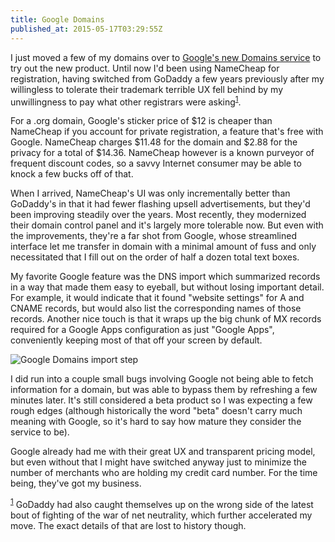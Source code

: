 ```yaml
---
title: Google Domains
published_at: 2015-05-17T03:29:55Z
---
```


I just moved a few of my domains over to [Google's new Domains service](https://domains.google.com) to try out the new product. Until now I'd been using NameCheap for registration, having switched from GoDaddy a few years previously after my willingless to tolerate their trademark terrible UX fell behind by my unwillingness to pay what other registrars were asking<sup id="footnote-1-source"><a href="#footnote-1">1</a></sup>.

For a .org domain, Google's sticker price of $12 is cheaper than NameCheap if you account for private registration, a feature that's free with Google. NameCheap charges $11.48 for the domain and $2.88 for the privacy for a total of $14.36. NameCheap however is a known purveyor of frequent discount codes, so a savvy Internet consumer may be able to knock a few bucks off of that.

When I arrived, NameCheap's UI was only incrementally better than GoDaddy's in that it had fewer flashing upsell advertisements, but they'd been improving steadily over the years. Most recently, they modernized their domain control panel and it's largely more tolerable now. But even with the improvements, they're a far shot from Google, whose streamlined interface let me transfer in domain with a minimal amount of fuss and only necessitated that I fill out on the order of half a dozen total text boxes.

My favorite Google feature was the DNS import which summarized records in a way that made them easy to eyeball, but without losing important detail. For example, it would indicate that it found "website settings" for A and CNAME records, but would also list the corresponding names of those records. Another nice touch is that it wraps up the big chunk of MX records required for a Google Apps configuration as just "Google Apps", conveniently keeping most of that off your screen by default.

![Google Domains import step](/assets/google-domains/google-domains-import.png)

I did run into a couple small bugs involving Google not being able to fetch information for a domain, but was able to bypass them by refreshing a few minutes later. It's still considered a beta product so I was expecting a few rough edges (although historically the word "beta" doesn't carry much meaning with Google, so it's hard to say how mature they consider the service to be).

Google already had me with their great UX and transparent pricing model, but even without that I might have switched anyway just to minimize the number of merchants who are holding my credit card number. For the time being, they've got my business.

<div class="divider-short"></div>

<sup id="footnote-1"><a href="#footnote-1-source">1</a></sup> GoDaddy had also caught themselves up on the wrong side of the latest bout of fighting of the war of net neutrality, which further accelerated my move. The exact details of that are lost to history though.
